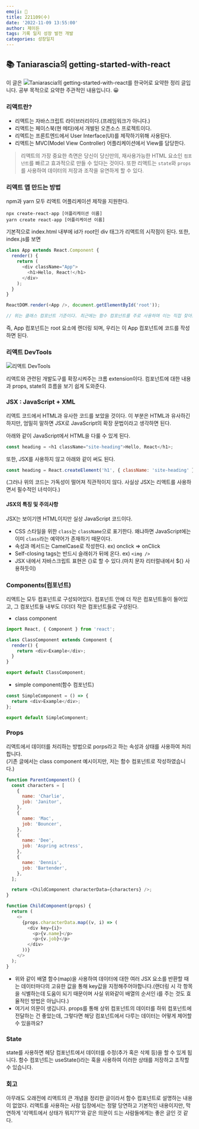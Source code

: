 ```yaml
---
emoji: 📖
title: 221109(수)
date: '2022-11-09 13:55:00'
author: 제이든
tags: 기록 일지 성장 발전 개발
categories: 성장일지
---
```


## 📚 Taniarascia의 getting-started-with-react

이 글은 ![Taniarascia의 getting-started-with-react](https://www.taniarascia.com/getting-started-with-react/)를 한국어로 요약한 정리 글입니다. 공부 목적으로 요약한 주관적인 내용입니다. 😀

### 리액트란?

- 리액트는 자바스크립트 라이브러리이다.(프레임워크가 아니다.)
- 리액트는 페이스북(현 메타)에서 개발된 오픈소스 프로젝트이다.
- 리엑트는 프론트엔드에서 User Interface(UI)를 제작하기위해 사용된다.
- 리액트는 MVC(Model View Controller) 어플리케이션에서 View를 담당한다.

> 리액트의 가장 중요한 측면은 당신이 당신만의, 재사용가능한 HTML 요소인 `컴포넌트`를 빠르고 효과적으로 만들 수 있다는 것이다. 또한 리액트는 `state`와 `props`를 사용하여 데이터의 저장과 조작을 유연하게 할 수 있다.

### 리액트 앱 만드는 방법

npm과 yarn 모두 리액트 어플리케이션 제작을 지원한다.

```sudo
npx create-react-app [어플리케이션 이름]
yarn create react-app [어플리케이션 이름]
```

기본적으로 index.html 내부에 id가 root인 div 태그가 리액트의 시작점이 된다. 또한, index.js를 보면

```js
class App extends React.Component {
  render() {
    return (
      <div className="App">
        <h1>Hello, React!</h1>
      </div>
    );
  }
}

ReactDOM.render(<App />, document.getElementById('root'));

// 위는 클래스 컴포넌트 기준이다. 최근에는 함수 컴포넌트를 주로 사용하며 이는 직접 찾아보길!
```

즉, App 컴포넌트는 root 요소에 렌더링 되며, 우리는 이 App 컴포넌트에 코드를 작성하면 된다.

### 리액트 DevTools

![리액트 DevTools](https://chrome.google.com/webstore/detail/react-developer-tools/fmkadmapgofadopljbjfkapdkoienihi)

리액트와 관련된 개발도구를 확장시켜주는 크롬 extension이다. 컴포넌트에 대한 내용과 props, state의 흐름을 보기 쉽게 도와준다.

### JSX : JavaScript + XML

리액트 코드에서 HTML과 유사한 코드를 보았을 것이다. 이 부분은 HTML과 유사하긴 하지만, 엄밀히 말하면 JSX로 JavaScript의 확장 문법이라고 생각하면 된다.

아래와 같이 JavaScript에서 HTML을 다룰 수 있게 된다.

```js
const heading = <h1 className="site-heading">Hello, React</h1>;
```

또한, JSX를 사용하지 않고 아래와 같이 써도 된다.

```js
const heading = React.createElement('h1', { className: 'site-heading' }, 'Hello, React!');
```

(그러나 위의 코드는 가독성이 떨어져 직관적이지 않다. 사실상 JSX는 리액트를 사용하면서 필수적인 녀석이다.)

#### JSX의 특징 및 주의사항

JSX는 보이기엔 HTML이지만 실상 JavaScript 코드이다.

- CSS 스타일을 위한 `class`는 `className`으로 표기한다. 왜냐하면 JavaScript에는 이미 `class`라는 예약어가 존재하기 때문이다.
- 속성과 메서드는 CamelCase로 작성한다. ex) onclick => onClick
- Self-closing tags는 반드시 슬래쉬가 뒤에 온다. ex) `<img />`
- JSX 내에서 자바스크립트 표현은 {}로 할 수 있다.(마치 문자 리터럴내에서 ${} 사용하듯이)

### Components(컴포넌트)

리액트는 모두 컴포넌트로 구성되어있다. 컴포넌트 안에 더 작은 컴포넌트들이 들어있고, 그 컴포넌트들 내부도 더더더 작은 컴포넌트들로 구성된다.

- class component

```js
import React, { Component } from 'react';

class ClassComponent extends Component {
  render() {
    return <div>Example</div>;
  }
}

export default ClassComponent;
```

- simple component(함수 컴포넌트)

```js
const SimpleComponent = () => {
  return <div>Example</div>;
};

export default SimpleComponent;
```

### Props

리액트에서 데이터를 처리하는 방법으로 porps라고 하는 속성과 상태를 사용하여 처리합니다.<br/>
(기존 글에서는 class component 예시이지만, 저는 함수 컴포넌트로 작성하였습니다.)

```js
function ParentComponent() {
  const characters = [
    {
      name: 'Charlie',
      job: 'Janitor',
    },
    {
      name: 'Mac',
      job: 'Bouncer',
    },
    {
      name: 'Dee',
      job: 'Aspring actress',
    },
    {
      name: 'Dennis',
      job: 'Bartender',
    },
  ];

  return <ChildComponent characterData={characters} />;
}

function ChildComponent(props) {
  return (
    <>
      {props.characterData.map((v, i) => (
        <div key={i}>
          <p>{v.name}</p>
          <p>{v.job}</p>
        </div>
      ))}
    </>
  );
}
```

- 위와 같이 배열 함수(map)을 사용하여 데이터에 대한 여러 JSX 요소를 반환할 때는 데이터마다의 고유한 값을 통해 key값을 지정해주어야합니다.(랜더링 시 각 항목을 식별하는데 도움이 되기 때문이며 사실 위와같이 배열의 순서인 i를 주는 것도 효율적인 방법은 아닙니다.)
- 여기서 의문이 생깁니다. props를 통해 상위 컴포넌트의 데이터를 하위 컴포넌트에 전달하는 건 좋았는데, 그렇다면 해당 컴포넌트에서 다루는 데이터는 어떻게 제어할 수 있을까요?

### State

state를 사용하면 헤당 컴포넌트에서 데이터를 수정(추가 혹은 삭제 등)을 할 수 있게 됩니다. 함수 컴포넌트는 useState()라는 훅을 사용하여 이러한 상태를 저장하고 조작할 수 있습니다.

### 회고

아무래도 오래전에 리액트의 큰 개념을 정리한 글이라서 함수 컴포넌트로 설명하는 내용이 없었다. 리액트를 사용하는 사람 입장에서는 정말 당연하고 기본적인 내용이지만, 막연하게 '리액트에서 상태가 뭐지??'와 같은 의문이 드는 사람들에게는 좋은 글인 것 같다.

```toc

```
